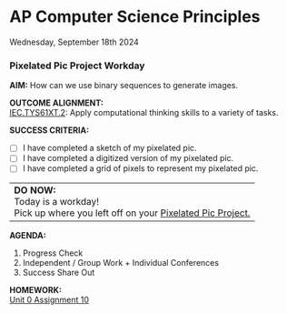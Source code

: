 # AP Computer Science Principles
Wednesday, September 18th 2024

### Pixelated Pic Project Workday

**AIM:** How can we use binary sequences to generate images.

**OUTCOME ALIGNMENT:**
<br><ins>IEC.TYS61XT.2</ins>: Apply computational thinking skills to a variety of tasks.

**SUCCESS CRITERIA:**
- [ ] I have completed a sketch of my pixelated pic.
- [ ] I have completed a digitized version of my pixelated pic.
- [ ] I have completed a grid of pixels to represent my pixelated pic.

<table>
  <tr>
    <td><b>DO NOW:</b><br>
    Today is a workday!<br>Pick up where you left off on your <a href="https://github.com/MrJSwotinsky/AP_Computer_Science_Principles/blob/main/Unit_0_Digital_Information/Projects/Pixelated_Pic_Project/%20Pixelated_Pic_Project_Due_Tue_Sept_26.md">Pixelated Pic Project.</a>
    </tr>
</table>

**AGENDA:**

1. Progress Check
2. Independent / Group Work + Individual Conferences
3. Success Share Out


**HOMEWORK:** <br>
[Unit 0 Assignment 10](https://github.com/MrJSwotinsky/AP_Computer_Science_Principles/blob/main/Unit_0_Digital_Information/Daily_Assignments/Unit_0_Assignment_10_Due_Thu_Sept_19_Pixelated_Pic_Project_Progress_and_CP1_Reflection.md)
